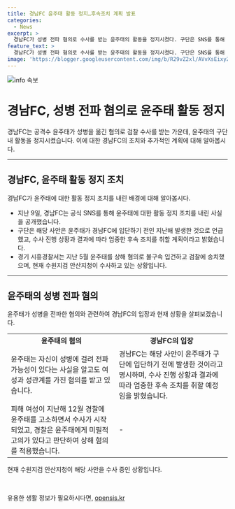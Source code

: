 ```yaml
---
title: 경남FC 윤주태 활동 정지…후속조치 계획 발표
categories:
  - News
excerpt: >
  경남FC가 성병 전파 혐의로 수사를 받는 윤주태의 활동을 정지시켰다. 구단은 SNS를 통해 윤주태에게 활동 정지 조처를 내렸으며, 수사 결과에 따라 후속 조치할 예정이라고 밝혔다. 윤주태는 성병 전파 가능성을 알면서도 여성과 성관계를 가진 혐의로 경찰 수사를 받고 있다. 지난해 12월 피해 여성의 고소로 수사가 시작되었고, 현재 수원지검 안산지청이 수사 중이다.
feature_text: >
  경남FC가 성병 전파 혐의로 수사를 받는 윤주태의 활동을 정지시켰다. 구단은 SNS를 통해 윤주태에게 활동 정지 조처를 내렸으며, 수사 결과에 따라 후속 조치할 예정이라고 밝혔다. 윤주태는 성병 전파 가능성을 알면서도 여성과 성관계를 가진 혐의로 경찰 수사를 받고 있다. 지난해 12월 피해 여성의 고소로 수사가 시작되었고, 현재 수원지검 안산지청이 수사 중이다.
image: 'https://blogger.googleusercontent.com/img/b/R29vZ2xl/AVvXsEixyZcFfHzMRdzZMjFBmAUKJYCLCGyLL1o632UiGVXcaFdKo_bkvkuCioo0uUKlGfBVcT3P84aROyZIXSBEx3Aw5nCQ3pTgDom1WDC4m8eifvWiAmWEEVb4x6G_l8C0QH225ldMjyaFvpxGEBGNO37VmDTDMHGhJPq73UglMfDca1-0aw/s1600/blogspot.png'
---
```


<p><img src="https://blogger.googleusercontent.com/img/b/R29vZ2xl/AVvXsEixyZcFfHzMRdzZMjFBmAUKJYCLCGyLL1o632UiGVXcaFdKo_bkvkuCioo0uUKlGfBVcT3P84aROyZIXSBEx3Aw5nCQ3pTgDom1WDC4m8eifvWiAmWEEVb4x6G_l8C0QH225ldMjyaFvpxGEBGNO37VmDTDMHGhJPq73UglMfDca1-0aw/s1600/blogspot.png" alt="info 속보" /></p>

<h1>경남FC, 성병 전파 혐의로 윤주태 활동 정지</h1>

<p data-ke-size="size16">경남FC는 공격수 윤주태가 성병을 옮긴 혐의로 검찰 수사를 받는 가운데, 윤주태의 구단 내 활동을 정지시켰습니다. 이에 대한 경남FC의 조치와 추가적인 계획에 대해 알아봅시다.</p>

<hr>

<h2 data-ke-size="size26">경남FC, 윤주태 활동 정지 조치</h2>

<p data-ke-size="size16">경남FC가 윤주태에 대한 활동 정지 조치를 내린 배경에 대해 알아봅시다.</p>

<ul>
  <li>지난 9일, 경남FC는 공식 SNS를 통해 윤주태에 대한 활동 정지 조치를 내린 사실을 공개했습니다.</li>
  <li>구단은 해당 사안은 윤주태가 경남FC에 입단하기 전인 지난해 발생한 것으로 언급했고, 수사 진행 상황과 결과에 따라 엄중한 후속 조치를 취할 계획이라고 밝혔습니다.</li>
  <li>경기 시흥경찰서는 지난 5월 윤주태를 상해 혐의로 불구속 입건하고 검찰에 송치했으며, 현재 수원지검 안산지청이 수사하고 있는 상황입니다.</li>
</ul>

<hr>

<h2 data-ke-size="size26">윤주태의 성병 전파 혐의</h2>

<p data-ke-size="size16">윤주태가 성병을 전파한 혐의와 관련하여 경남FC의 입장과 현재 상황을 살펴보겠습니다.</p>

<table>
  <tr>
    <td style="text-align: center; height: 17px;"><b>윤주태의 혐의</b></td>
    <td style="text-align: center; height: 17px;"><b>경남FC의 입장</b></td>
  </tr>
  <tr>
    <td>윤주태는 자신이 성병에 걸려 전파 가능성이 있다는 사실을 알고도 여성과 성관계를 가진 혐의를 받고 있습니다.</td>
    <td>경남FC는 해당 사안이 윤주태가 구단에 입단하기 전에 발생한 것이라고 명시하며, 수사 진행 상황과 결과에 따라 엄중한 후속 조치를 취할 예정임을 밝혔습니다.</td>
  </tr>
  <tr>
    <td>피해 여성이 지난해 12월 경찰에 윤주태를 고소하면서 수사가 시작되었고, 경찰은 윤주태에게 미필적 고의가 있다고 판단하여 상해 혐의를 적용했습니다.</td>
    <td>-</td>
  </tr>
</table>

<p data-ke-size="size16">현재 수원지검 안산지청이 해당 사안을 수사 중인 상황입니다.</p>

<p data-ke-size="size16">&nbsp;</p>
유용한 생활 정보가 필요하시다면, <a href="https://opensis.kr" rel="dofollow">opensis.kr</a>


